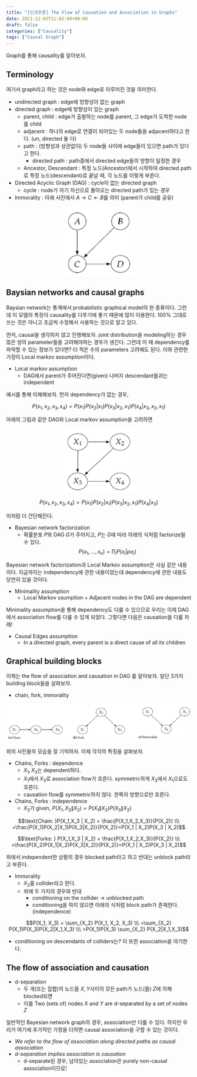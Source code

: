 ```yaml
---
title: "[인과추론] The Flow of Causation and Association in Graphs"
date: 2021-12-03T11:03:00+00:00
draft: false
categories: ["Causality"]
tags: ["Causal Graph"]
---
```


Graph를 통해 causality를 알아보자.

<!--more-->

## Terminology
여기서 graph라고 하는 것은 node와 edge로 이루어진 것을 의미한다.
- undirected graph : edge에 방향성이 없는 graph
- directed graph : edge에 방향성이 있는 graph
  - parent, child : edge가 출발하는 node를 parent, 그 edge가 도착한 node를 child
  - adjacent : 하나의 edge로 연결이 되어있는 두 node들을 adjacent하다고 한다. (un, directed 둘 다)
  - path : (방향성과 상관없이) 두 node들 사이에 edge들이 있으면 path가 있다고 한다.
    - directed path : path중에서 directed edge들의 방향이 일정한 경우
  - Ancestor, Descendant : 특정 노드(Ancestor)에서 시작하여 directed path로 특정 노드(descendant)로 끝날 때, 각 노드를 이렇게 부른다.
- Directed Acyclic Graph (DAG) : cycle이 없는 directed graph
  - cycle : node가 자기 자신으로 돌아오는 directed path가 있는 경우
- Immorality : 아래 사진에서 $A\rightarrow C \leftarrow B$를 의미 (parent가 child를 공유)

<center>
    <img src="https://github.com/minsoo9506/blog/blob/master/static/blog-imgs/Lec_03_01.PNG?raw=true"  width="200">
</center>

## Baysian networks and causal graphs
Baysian network는 통계에서 probabilistic graphical model의 한 종류이다. 그런데 이 모델의 특징이 causality를 다루기에 좋기 때문에 많이 이용한다. 100% 그대로 쓰는 것은 아니고 조금씩 수정해서 사용하는 것으로 알고 있다.

먼저, causal을 생각하지 않고 진행해보자. joint distribution을 modeling하는 경우 많은 양의 parameter들을 고려해야하는 경우가 생긴다. 그런데 이 때 dependency를 파악할 수 있는 정보가 있다면? 더 적은 수의 parameters 고려해도 된다. 이와 관련한 가정이 Local markov assumption이다.

- Local markov assumption
  - DAG에서 parent가 주어진다면(given) 나머지 descendant들과는 independent

예시를 통해 이해해보자. 먼저 dependency가 없는 경우,

$$P(x_1, x_2, x_3, x_4) = P(x_1)P(x_2 | x_1)P(x_3 | x_2, x_1)P(x_4  |x_3, x_2, x_1)$$

아래의 그림과 같은 DAG와 Local markov assumption을 고려하면

<center>
    <img src="https://github.com/minsoo9506/blog/blob/master/static/blog-imgs/Lec_03_02.PNG?raw=true"  width="200">
</center>

$$P(x_1, x_2, x_3, x_4) = P(x_1)P(x_2 | x_1)P(x_3 | x_2, x_1)P(x_4  |x_3)$$

이처럼 더 간단해진다.

- Bayesian network factorization
  - 확률분포 $P$와 DAG $G$가 주어지고, $P$는 $G$에 따라 아래의 식처럼 factorize될 수 있다. 
$$P(x_1,...,x_n) = \prod_i P(x_i | pa_i)$$

Bayesian network factorization과 Local Markov assumption은 사실 같은 내용이다. 지금까지는 independency에 관한 내용이었는데 dependency에 관한 내용도 당연히 있을 것이다.

- Minimality assumption
  - Local Markov ssumption + Adjacent nodes in the DAG are dependent

Minimality assumption을 통해 dependency도 다룰 수 있으므로 우리는 이제 DAG에서 association flow를 다룰 수 있게 되었다. 그렇다면 다음은  causation을 다룰 차례!

- Causal Edges assumption
  - In a directed graph, every parent is a direct cause of all its children

## Graphical building blocks
이제는 the flow of association and causation in DAG 를 알아보자. 일단 3가지 building block들을 살펴보자.
- chain, fork, immorality

<center>
    <img src="https://github.com/minsoo9506/blog/blob/master/static/blog-imgs/Lec_03_03.PNG?raw=true"  width="600">
</center>

위의 사진들의 모습을 잘 기억하자. 이제 각각의 특징을 살펴보자.

- Chains, Forks : dependence
  - $X_1,X_3$는 dependent하다.
  - $X_1$에서 $X_3$로 association flow가 흐른다. symmetric하게 $X_3$에서 $X_1$으로도 흐른다.
  - causation flow를 symmetric하지 않다. 한쪽의 방향으로만 흐른다.
- Chains, Forks : independence
  - $X_2$가 given, $P(X_1,X_3 \| X_2)=P(X_1 \| X_2)P(X_3 \| X_2)$

$$\text{Chain: }P(X_1,X_3 | X_2) = \frac{P(X_1,X_2,X_3)}{P(X_2)} \\\ =\frac{P(X_1)P(X_2|X_1)P(X_3|X_2)}{P(X_2)}=P(X_1 | X_2)P(X_3 | X_2)$$

$$\text{Forks: } P(X_1,X_3 | X_2) =  \frac{P(X_1,X_2,X_3)}{P(X_2)} \\\ =\frac{P(X_2)P(X_1|X_2)P(X_3|X_2)}{P(X_2)}=P(X_1 | X_2)P(X_3 | X_2)$$

위에서 independent한 상황의 경우 blocked path라고 하고 반대는 unblock path라고 부른다.

- Immorality
  - $X_2$를 collider라고 한다.
  - 위에 두 가지의 경우와 반대
    - conditioning on the collider $\rightarrow$ unblocked path
    - conditioning을 하지 않으면 아래의 식처럼 block path가 존재한다. (independence)

$$P(X_1, X_3) = \sum_{X_2} P(X_1, X_2, X_3) \\\ =\sum_{X_2} P(X_1)P(X_3)P(X_2|X_1,X_3) \\\ =P(X_1)P(X_3) \sum_{X_2} P(X_2|X_1,X_3)$$

  - conditioning on descendants of colliders는? 이 또한 association을 야기한다.

## The flow of association and causation
- d-separation
  - 두 개(또는 집합)의 노드들 $X,Y$사이의 모든 path가 노드(들) $Z$에 의해 blocked되면
  - 이를 Two (sets of) nodes $X$ and $Y$ are d-separated by a set of nodes $Z$

일반적인 Bayesian network graph의 경우, association만 다룰 수 있다. 하지만 우리가 여기에 추가적인 가정을 더하면 causal association을 구할 수 있는 것이다.

- *We refer to the flow of association along directed paths as causal association*
- *d-separation implies association is causation*
  - d-separate된 경우, 남아있는 association은 purely non-causal association이므로!